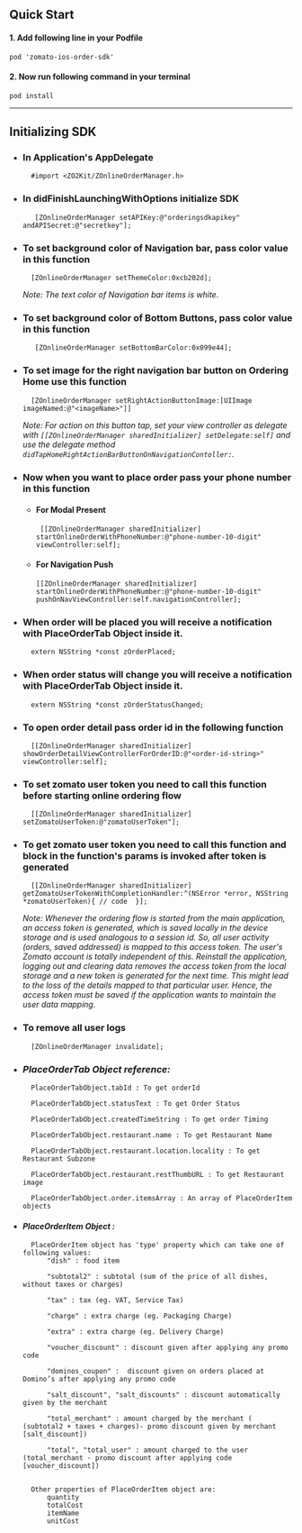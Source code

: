 
## Quick Start

####  1. Add following line in your Podfile
    pod 'zomato-ios-order-sdk'
#### 2.  Now run following command in your terminal
    pod install

* * *


## Initializing SDK

* ###   In Application's AppDelegate
		#import <ZO2Kit/ZOnlineOrderManager.h>    

* ### In didFinishLaunchingWithOptions initialize SDK
		 [ZOnlineOrderManager setAPIKey:@"orderingsdkapikey" andAPISecret:@"secretkey"];


* ### To set background color of Navigation bar,  pass color value in this function
		[ZOnlineOrderManager setThemeColor:0xcb202d];


	 *Note: The text color of Navigation bar items is white.*

* ### To set background color of Bottom Buttons, pass color value in this function
		 [ZOnlineOrderManager setBottomBarColor:0x099e44];

* ### To set image for the right navigation bar button on Ordering Home use this function
		[ZOnlineOrderManager setRightActionButtonImage:[UIImage imageNamed:@"<imageName>"]]


	 *Note: For action on this button tap, set your view controller as delegate with `[[ZOnlineOrderManager sharedInitializer] setDelegate:self]` and use the delegate method `didTapHomeRightActionBarButtonOnNavigationContoller:`.*

* ### Now when you want to place order pass your phone number in this function

  * #### For Modal Present

		 [[ZOnlineOrderManager sharedInitializer] startOnlineOrderWithPhoneNumber:@"phone-number-10-digit" viewController:self];
		 
  * #### For Navigation Push
		[[ZOnlineOrderManager sharedInitializer] startOnlineOrderWithPhoneNumber:@"phone-number-10-digit" pushOnNavViewController:self.navigationController];

* ### When order will be placed you will receive a notification with PlaceOrderTab Object inside it.

		extern NSString *const zOrderPlaced;

* ### When order status will change you will receive a notification with PlaceOrderTab Object inside it.

		extern NSString *const zOrderStatusChanged;

* ### To open order detail pass order id in the following function
		[[ZOnlineOrderManager sharedInitializer] showOrderDetailViewControllerForOrderID:@"<order-id-string>" viewController:self];

* ### To set zomato user token you need to call this function before starting online ordering flow
		[[ZOnlineOrderManager sharedInitializer] setZomatoUserToken:@"zomatoUserToken"];

* ### To get zomato user token you need to call this function and block in the function's params is invoked after token is generated
		[[ZOnlineOrderManager sharedInitializer] getZomatoUserTokenWithCompletionHandler:^(NSError *error, NSString *zomatoUserToken){ // code  }];


	 *Note: Whenever the ordering flow is started from the main application, an access token is generated, which is saved locally in the device storage and is used analogous to a session id. So, all user activity (orders, saved addressed) is mapped to this access token. The user's Zomato account is totally independent of this. Reinstall the application, logging out and clearing data removes the access token from the local storage and a new token is generated for the next time. This might lead to the loss of the details mapped to that particular user. Hence, the access token must be saved if the application wants to maintain the user data mapping.*

* ### To remove all user logs
		[ZOnlineOrderManager invalidate];

* ### _PlaceOrderTab Object reference:_

		PlaceOrderTabObject.tabId : To get orderId

		PlaceOrderTabObject.statusText : To get Order Status

		PlaceOrderTabObject.createdTimeString : To get order Timing

		PlaceOrderTabObject.restaurant.name : To get Restaurant Name

		PlaceOrderTabObject.restaurant.location.locality : To get Restaurant Subzone

		PlaceOrderTabObject.restaurant.restThumbURL : To get Restaurant image
		
		PlaceOrderTabObject.order.itemsArray : An array of PlaceOrderItem objects


* #### _PlaceOrderItem Object :_
		
	    PlaceOrderItem object has 'type' property which can take one of following values:
			"dish" : food item 
	
			"subtotal2" : subtotal (sum of the price of all dishes, without taxes or charges)

			"tax" : tax (eg. VAT, Service Tax)

			"charge" : extra charge (eg. Packaging Charge)

			"extra" : extra charge (eg. Delivery Charge)

			"voucher_discount" : discount given after applying any promo code

			"dominos_coupon" :  discount given on orders placed at Domino’s after applying any promo code

			"salt_discount", "salt_discounts" : discount automatically given by the merchant

			"total_merchant" : amount charged by the merchant ( (subtotal2 + taxes + charges)- promo discount given by merchant [salt_discount])

			"total", "total_user" : amount charged to the user (total_merchant - promo discount after applying code [voucher_discount])


		Other properties of PlaceOrderItem object are: 
			quantity
			totalCost
			itemName
			unitCost

